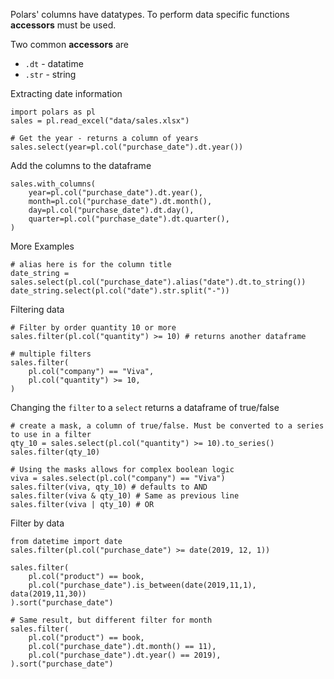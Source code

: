 Polars' columns have datatypes. To perform data specific functions __accessors__ must be used.

Two common __accessors__ are
* `.dt` - datatime
* `.str` - string

Extracting date information
```
import polars as pl
sales = pl.read_excel("data/sales.xlsx")

# Get the year - returns a column of years
sales.select(year=pl.col("purchase_date").dt.year())
```

Add the columns to the dataframe
```
sales.with_columns(
    year=pl.col("purchase_date").dt.year(),
    month=pl.col("purchase_date").dt.month(),
    day=pl.col("purchase_date").dt.day(),
    quarter=pl.col("purchase_date").dt.quarter(),
)
```

More Examples
```
# alias here is for the column title
date_string = sales.select(pl.col("purchase_date").alias("date").dt.to_string())
date_string.select(pl.col("date").str.split("-"))
```

Filtering data

```
# Filter by order quantity 10 or more
sales.filter(pl.col("quantity") >= 10) # returns another dataframe

# multiple filters
sales.filter(
    pl.col("company") == "Viva",
    pl.col("quantity") >= 10,
)

```
Changing the `filter` to a `select` returns a dataframe of true/false

```
# create a mask, a column of true/false. Must be converted to a series to use in a filter
qty_10 = sales.select(pl.col("quantity") >= 10).to_series()
sales.filter(qty_10)

# Using the masks allows for complex boolean logic
viva = sales.select(pl.col("company") == "Viva")
sales.filter(viva, qty_10) # defaults to AND
sales.filter(viva & qty_10) # Same as previous line
sales.filter(viva | qty_10) # OR
```

Filter by data
```
from datetime import date
sales.filter(pl.col("purchase_date") >= date(2019, 12, 1))

sales.filter(
    pl.col("product") == book,
    pl.col("purchase_date").is_between(date(2019,11,1), data(2019,11,30))
).sort("purchase_date")

# Same result, but different filter for month
sales.filter(
    pl.col("product") == book,
    pl.col("purchase_date").dt.month() == 11),
    pl.col("purchase_date").dt.year() == 2019),
).sort("purchase_date")
```
